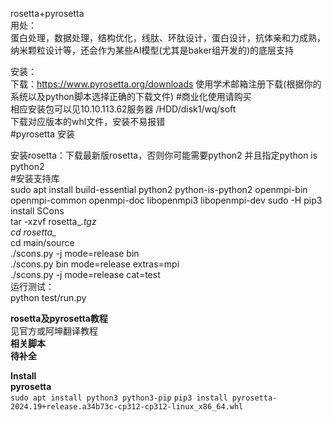 rosetta+pyrosetta  
用处：  
蛋白处理，数据处理，结构优化，线肽、环肽设计，蛋白设计，抗体亲和力成熟，纳米颗粒设计等，还会作为某些AI模型(尤其是baker组开发的)的底层支持  

安装：  
下载：https://www.pyrosetta.org/downloads   使用学术邮箱注册下载(根据你的系统以及python脚本选择正确的下载文件) #商业化使用请购买  
相应安装包可以见10.10.113.62服务器  /HDD/disk1/wq/soft  
下载对应版本的whl文件，安装不易报错  
#pyrosetta 安装  
  
  


安装rosetta：下载最新版rosetta，否则你可能需要python2 并且指定python is python2  
#安装支持库  
sudo apt install build-essential python2 python-is-python2 openmpi-bin  openmpi-common openmpi-doc libopenmpi3 libopenmpi-dev  sudo -H pip3 install SCons  
tar -xzvf rosetta_*.tgz    
cd rosetta_*    
cd main/source   
./scons.py -j mode=release bin    
./scons.py bin mode=release extras=mpi    
./scons.py -j mode=release cat=test   
运行测试：  
python test/run.py  

**rosetta及pyrosetta教程**   
见官方或阿坤翻译教程  
**相关脚本**  
**待补全**  


**Install**  
**pyrosetta**  
`sudo apt install python3 python3-pip`
`pip3 install pyrosetta-2024.19+release.a34b73c-cp312-cp312-linux_x86_64.whl`
